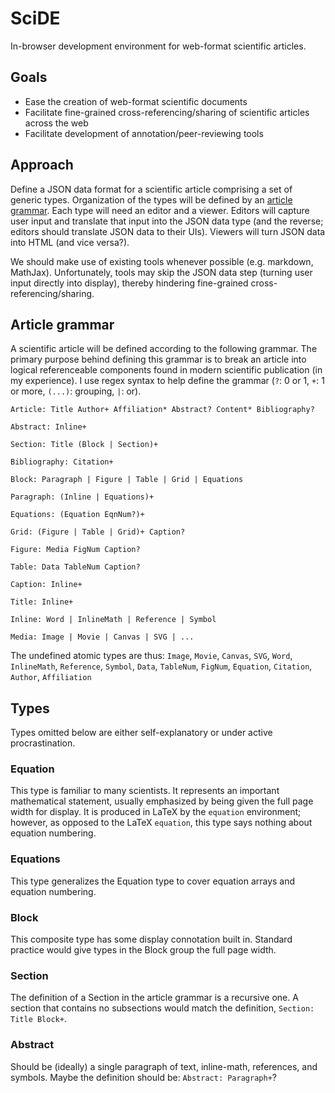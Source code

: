 # SciDE

In-browser development environment for web-format scientific articles.

## Goals

* Ease the creation of web-format scientific documents
* Facilitate fine-grained cross-referencing/sharing of scientific articles across the web
* Facilitate development of annotation/peer-reviewing tools

## Approach

Define a JSON data format for a scientific article comprising a set of generic
types.
Organization of the types will be defined by an
[article grammar](https://github.com/bauerca/scide#article-grammar).
Each type will need an editor and a viewer. Editors will capture
user input and translate that input into
the JSON data type (and the reverse; editors should translate JSON data to their UIs).
Viewers will turn JSON data into HTML (and vice versa?).

We should make use of existing tools whenever possible (e.g. markdown, MathJax).
Unfortunately, tools may skip the JSON data step (turning user input directly into
display), thereby hindering fine-grained cross-referencing/sharing.

## Article grammar

A scientific article will be defined according to the following grammar. The primary purpose
behind defining this grammar is to break an article into logical referenceable
components found in modern scientific publication (in my experience).
I use regex syntax to help define the grammar (`?`: 0 or 1, `+`: 1 or more,
`(...)`: grouping, `|`: or).

```
Article: Title Author+ Affiliation* Abstract? Content* Bibliography?

Abstract: Inline+

Section: Title (Block | Section)+

Bibliography: Citation+

Block: Paragraph | Figure | Table | Grid | Equations

Paragraph: (Inline | Equations)+

Equations: (Equation EqnNum?)+

Grid: (Figure | Table | Grid)+ Caption?

Figure: Media FigNum Caption?

Table: Data TableNum Caption?

Caption: Inline+

Title: Inline+

Inline: Word | InlineMath | Reference | Symbol

Media: Image | Movie | Canvas | SVG | ...
```

The undefined atomic types are thus:
`Image`, `Movie`, `Canvas`, `SVG`, `Word`, `InlineMath`, `Reference`,
`Symbol`, `Data`, `TableNum`, `FigNum`, `Equation`, `Citation`, `Author`,
`Affiliation`

## Types

Types omitted below are either self-explanatory or under active procrastination.

### Equation

This type is familiar to many scientists. It represents an important mathematical
statement, usually emphasized by being given the full page width for display. It is
produced in LaTeX by the `equation` environment; however, as opposed to the LaTeX
`equation`, this type says nothing about equation numbering.

### Equations

This type generalizes the Equation type to cover equation arrays and equation numbering.

### Block

This composite type has some display connotation built in. Standard practice would
give types in the Block group the full page width.

### Section

The definition of a Section in the article grammar is a recursive one. A section that
contains no subsections would match the definition, `Section: Title Block+`.

### Abstract

Should be (ideally) a single paragraph of text, inline-math, references, and symbols.
Maybe the definition should be: `Abstract: Paragraph+`?
